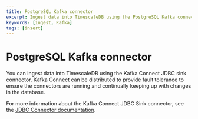 ```yaml
---
title: PostgreSQL Kafka connector
excerpt: Ingest data into TimescaleDB using the PostgreSQL Kafka connector
keywords: [ingest, Kafka]
tags: [insert]
---
```


# PostgreSQL Kafka connector
You can ingest data into TimescaleDB using the Kafka Connect JDBC sink
connector. Kafka Connect can be distributed to provide fault tolerance to ensure
the connectors are running and continually keeping up with changes in the
database.

For more information about the Kafka Connect JDBC Sink connector, see the
[JDBC Connector documentation][postgresql-connector-kafka].

[postgresql-connector-kafka]: https://docs.confluent.io/5.4.1/connect/kafka-connect-jdbc/index.html
